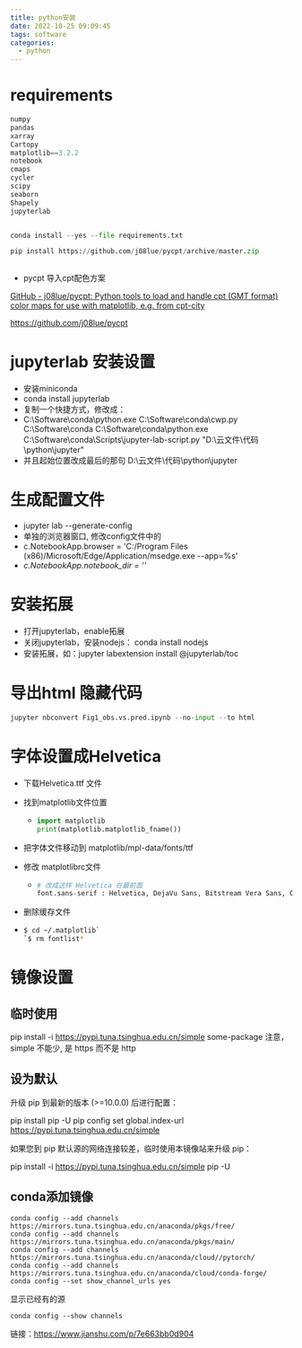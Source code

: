 ```yaml
---
title: python安装
date: 2022-10-25 09:09:45
tags: software
categories:
  - python
---
```


# requirements

```python
numpy
pandas
xarray
Cartopy
matplotlib==3.2.2
notebook
cmaps
cycler
scipy
seaborn
Shapely
jupyterlab


conda install --yes --file requirements.txt

pip install https://github.com/j08lue/pycpt/archive/master.zip
    

```

- pycpt 导入cpt配色方案

[GitHub - j08lue/pycpt: Python tools to load and handle cpt (GMT format) color maps for use with matplotlib, e.g. from cpt-city](https://github.com/j08lue/pycpt)

https://github.com/j08lue/pycpt



# jupyterlab 安装设置

- 安装miniconda
- conda install jupyterlab
- 复制一个快捷方式，修改成：
- C:\Software\conda\python.exe C:\Software\conda\cwp.py C:\Software\conda C:\Software\conda\python.exe C:\Software\conda\Scripts\jupyter-lab-script.py "D:\云文件\代码\python\jupyter"
- 并且起始位置改成最后的那句 D:\云文件\代码\python\jupyter

# 生成配置文件
- jupyter lab --generate-config
- 单独的浏览器窗口, 修改config文件中的
- c.NotebookApp.browser = 'C:/Program Files (x86)/Microsoft/Edge/Application/msedge.exe --app=%s'
- *c.NotebookApp.notebook_dir = ''*

# 安装拓展

- 打开jupyterlab，enable拓展
- 关闭jupyterlab，安装nodejs： conda install nodejs
- 安装拓展，如：jupyter labextension install @jupyterlab/toc

# 导出html 隐藏代码

```python
jupyter nbconvert Fig1_obs.vs.pred.ipynb --no-input --to html
```



# 字体设置成Helvetica

- 下载Helvetica.ttf 文件

- 找到matplotlib文件位置

  - ```python
    import matplotlib
    print(matplotlib.matplotlib_fname())
    ```

- 把字体文件移动到 matplotlib/mpl-data/fonts/ttf

- 修改 matplotlibrc文件

  - ```python
    # 改成这样 Helvetica 在最前面
    font.sans-serif : Helvetica, DejaVu Sans, Bitstream Vera Sans, Computer Modern Sans Serif, Lucida Grande, Verdana, Geneva, Lucid, Arial, Avant Garde, sans-serif
    ```

- 删除缓存文件
- ```bash
  $ cd ~/.matplotlib`
  `$ rm fontlist*
  ```

#  镜像设置

## 临时使用

pip install -i https://pypi.tuna.tsinghua.edu.cn/simple some-package
注意，simple 不能少, 是 https 而不是 http

## 设为默认

升级 pip 到最新的版本 (>=10.0.0) 后进行配置：

pip install pip -U
pip config set global.index-url https://pypi.tuna.tsinghua.edu.cn/simple

如果您到 pip 默认源的网络连接较差，临时使用本镜像站来升级 pip：

pip install -i https://pypi.tuna.tsinghua.edu.cn/simple pip -U

## conda添加镜像

```
conda config --add channels https://mirrors.tuna.tsinghua.edu.cn/anaconda/pkgs/free/
conda config --add channels https://mirrors.tuna.tsinghua.edu.cn/anaconda/pkgs/main/
conda config --add channels https://mirrors.tuna.tsinghua.edu.cn/anaconda/cloud//pytorch/
conda config --add channels https://mirrors.tuna.tsinghua.edu.cn/anaconda/cloud/conda-forge/
conda config --set show_channel_urls yes
```
显示已经有的源
```
conda config --show channels
```
链接：https://www.jianshu.com/p/7e663bb0d904



